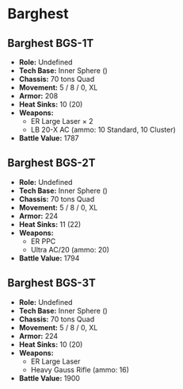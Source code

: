 # Barghest
## Barghest BGS-1T
- **Role:** Undefined
- **Tech Base:** Inner Sphere ()
- **Chassis:** 70 tons Quad
- **Movement:** 5 / 8 / 0, XL
- **Armor:** 208
- **Heat Sinks:** 10 (20)
- **Weapons:**
  - ER Large Laser × 2
  - LB 20-X AC (ammo: 10 Standard, 10 Cluster)
- **Battle Value:** 1787

## Barghest BGS-2T
- **Role:** Undefined
- **Tech Base:** Inner Sphere ()
- **Chassis:** 70 tons Quad
- **Movement:** 5 / 8 / 0, XL
- **Armor:** 224
- **Heat Sinks:** 11 (22)
- **Weapons:**
  - ER PPC
  - Ultra AC/20 (ammo: 20)
- **Battle Value:** 1794

## Barghest BGS-3T
- **Role:** Undefined
- **Tech Base:** Inner Sphere ()
- **Chassis:** 70 tons Quad
- **Movement:** 5 / 8 / 0, XL
- **Armor:** 224
- **Heat Sinks:** 10 (20)
- **Weapons:**
  - ER Large Laser
  - Heavy Gauss Rifle (ammo: 16)
- **Battle Value:** 1900

